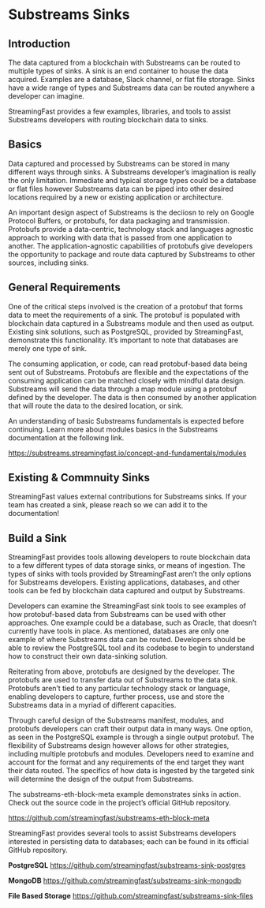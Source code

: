 # Substreams Sinks

## **Introduction**

The data captured from a blockchain with Substreams can be routed to multiple types of sinks. A sink is an end container to house the data acquired. Examples are a database, Slack channel, or flat file storage. Sinks have a wide range of types and Substreams data can be routed anywhere a developer can imagine.

StreamingFast provides a few examples, libraries, and tools to assist Substreams developers with routing blockchain data to sinks.

## **Basics**

Data captured and processed by Substreams can be stored in many different ways through sinks. A Substreams developer’s imagination is really the only limitation. Immediate and typical storage types could be a database or flat files however Substreams data can be piped into other desired locations required by a new or existing application or architecture.

An important design aspect of Substreams is the deciiosn to rely on Google Protocol Buffers, or protobufs, for data packaging and transmission. Protobufs provide a data-centric, technology stack and languages agnostic approach to working with data that is passed from one application to another. The application-agnostic capabilities of protobufs give developers the opportunity to package and route data captured by Substreams to other sources, including sinks.

## **General Requirements**

One of the critical steps involved is the creation of a protobuf that forms data to meet the requirements of a sink. The protobuf is populated with blockchain data captured in a Substreams module and then used as output. Existing sink solutions, such as PostgreSQL, provided by StreamingFast, demonstrate this functionality. It’s important to note that databases are merely one type of sink.

The consuming application, or code, can read protobuf-based data being sent out of Substreams. Protobufs are flexible and the expectations of the consuming application can be matched closely with mindful data design. Substreams will send the data through a map module using a protobuf defined by the developer. The data is then consumed by another application that will route the data to the desired location, or sink.

An understanding of basic Substreams fundamentals is expected before continuing. Learn more about modules basics in the Substreams documentation at the following link.

https://substreams.streamingfast.io/concept-and-fundamentals/modules

## **Existing & Commnuity Sinks**

StreamingFast values external contributions for Substreams sinks. If your team has created a sink, please reach so we can add it to the documentation!

## **Build a Sink**

StreamingFast provides tools allowing developers to route blockchain data to a few different types of data storage sinks, or means of ingestion. The types of sinks with tools provided by StreamingFast aren’t the only options for Substreams developers. Existing applications, databases, and other tools can be fed by blockchain data captured and output by Substreams.

Developers can examine the StreamingFast sink tools to see examples of how protobuf-based data from Substreams can be used with other approaches. One example could be a database, such as Oracle, that doesn’t currently have tools in place. As mentioned, databases are only one example of where Substreams data can be routed. Developers should be able to review the PostgreSQL tool and its codebase to begin to understand how to construct their own data-sinking solution.

Reiterating from above, protobufs are designed by the developer. The protobufs are used to transfer data out of Substreams to the data sink. Protobufs aren’t tied to any particular technology stack or language, enabling developers to capture, further process, use and store the Substreams data in a myriad of different capacities.

Through careful design of the Substreams manifest, modules, and protobufs developers can craft their output data in many ways. One option, as seen in the PostgreSQL example is through a single output protobuf. The flexibility of Substreams design however allows for other strategies, including multiple protobufs and modules. Developers need to examine and account for the format and any requirements of the end target they want their data routed. The specifics of how data is ingested by the targeted sink will determine the design of the output from Substreams.

The substreams-eth-block-meta example demonstrates sinks in action. Check out the source code in the project’s official GitHub repository.

https://github.com/streamingfast/substreams-eth-block-meta

StreamingFast provides several tools to assist Substreams developers interested in persisting data to databases; each can be found in its official GitHub repository.

**PostgreSQL**
https://github.com/streamingfast/substreams-sink-postgres

**MongoDB**
https://github.com/streamingfast/substreams-sink-mongodb

**File Based Storage**
https://github.com/streamingfast/substreams-sink-files
